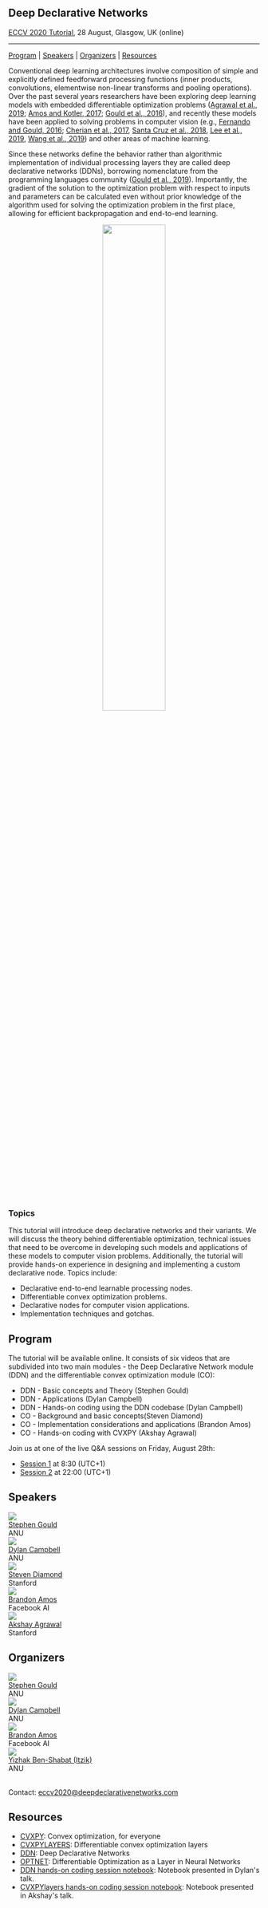 <link rel="stylesheet" type="text/css" href="css/bootstrap.min.css">
<link rel="stylesheet" type="text/css" href="css/main.css?1" media="screen,projection">

## Deep Declarative Networks
[ECCV 2020 Tutorial](https://eccv2020.eu/workshops-and-tutorials/), 28 August, Glasgow, UK (online)

---

[Program](#program) |
[Speakers](#speakers) |
[Organizers](#organizers) |
[Resources](#resources)


Conventional deep learning architectures involve composition of simple and explicitly defined feedforward processing functions (inner products, convolutions, elementwise non-linear transforms and pooling operations). Over the past several years researchers have been exploring deep learning models with embedded differentiable optimization problems ([Agrawal et al., 2019](http://web.stanford.edu/~boyd/papers/pdf/diff_cvxpy.pdf);
[Amos and Kotler, 2017](https://github.com/locuslab/optnet);
[Gould et al., 2016](https://arxiv.org/abs/1607.05447)), and recently these models have been applied to solving problems in computer vision (e.g., [Fernando and Gould, 2016](http://proceedings.mlr.press/v48/fernando16.pdf);
 [Cherian et al., 2017](http://openaccess.thecvf.com/content_cvpr_2017/papers/Cherian_Generalized_Rank_Pooling_CVPR_2017_paper.pdf), [Santa Cruz et al., 2018](https://ieeexplore.ieee.org/document/8481554),
[Lee et al., 2019](http://openaccess.thecvf.com/content_CVPR_2019/papers/Lee_Meta-Learning_With_Differentiable_Convex_Optimization_CVPR_2019_paper.pdf), [Wang et al., 2019](https://arxiv.org/abs/1905.12149)) and other areas of machine learning.

Since these networks define the behavior rather than algorithmic implementation of individual processing layers they are called deep declarative networks (DDNs), borrowing nomenclature from the programming languages community ([Gould et al., 2019](https://arxiv.org/abs/1909.04866)). Importantly, the gradient of the solution to the optimization problem with respect to inputs and parameters can be calculated even without prior knowledge of the algorithm used for solving the optimization problem in the first place, allowing for efficient backpropagation and end-to-end learning.

<center>
<img src="assets/declarative_node.png" width="50%">
</center>

### Topics

This tutorial will introduce deep declarative networks and their variants. We will discuss the theory behind differentiable optimization, technical issues that need to be overcome in developing such models and applications of these models to computer vision problems. Additionally, the tutorial will provide hands-on experience in designing and implementing a custom declarative node.
 Topics include:
*	Declarative end-to-end learnable processing nodes.
*	Differentiable convex optimization problems.
*	Declarative nodes for computer vision applications.
*	Implementation techniques and gotchas.

## Program
The tutorial will be available online. It consists of six videos that are subdivided into two main modules - the Deep Declarative Network module (DDN) and the differentiable convex optimization module (CO):
* DDN - Basic concepts and Theory (Stephen Gould)
* DDN - Applications (Dylan Campbell)
* DDN - Hands-on coding using the DDN codebase (Dylan Campbell)
* CO - Background and basic concepts(Steven Diamond)
* CO - Implementation considerations and applications (Brandon Amos)
* CO - Hands-on coding with CVXPY (Akshay Agrawal)

Join us at one of the live Q&A sessions on Friday, August 28th:
* [Session 1](https://bitly.com/3aDYPAm) at 8:30 (UTC+1)
* [Session 2](https://bitly.com/323YWBg) at 22:00 (UTC+1)

## Speakers

<div class="row">
  <div class="col-xs-3">
    <a href="https://cecs.anu.edu.au/people/stephen-gould/" target="_blank">
      <img class="people-pic" src="assets/sgould.jpg">
    </a>
    <div class="people-name text-center">
      <a href="https://cecs.anu.edu.au/people/stephen-gould/" target="_blank">Stephen Gould</a><br>
      ANU
    </div>
  </div>

  <div class="col-xs-3">
    <a href="https://sites.google.com/view/djcampbell/" target="_blank">
      <img class="people-pic" src="assets/dcampbell.jpg">
    </a>
    <div class="people-name text-center">
      <a href="https://sites.google.com/view/djcampbell/" target="_blank">Dylan Campbell</a><br>
      ANU
    </div>
  </div>
    <div class="col-xs-3">
    <a href="http://web.stanford.edu/~stevend2/" target="_blank">
      <img class="people-pic" src="assets/sdiamond.jpg">
    </a>
    <div class="people-name text-center">
      <a href="http://web.stanford.edu/~stevend2/" target="_blank">Steven Diamond</a><br>
      Stanford
    </div>
	</div>
	<div class="col-xs-3">
    <a href="http://bamos.github.io/" target="_blank">
      <img class="people-pic" src="assets/bamos.png">
    </a>
    <div class="people-name text-center">
      <a href="http://bamos.github.io/" target="_blank">Brandon Amos</a><br>
      Facebook AI
    </div>
   </div>
   <div class="col-xs-3">
   <a href="https://www.akshayagrawal.com/" target="_blank">
      <img class="people-pic" src="assets/akshay_agrawal.jpg">
    </a>
    <div class="people-name text-center">
      <a href="https://www.akshayagrawal.com/" target="_blank">Akshay Agrawal</a><br>
     Stanford
    </div>
   </div>
</div>


## Organizers

<div class="row">
  <div class="col-xs-3">
    <a href="https://cecs.anu.edu.au/people/stephen-gould/" target="_blank">
      <img class="people-pic" src="assets/sgould.jpg">
    </a>
    <div class="people-name text-center">
      <a href="https://cecs.anu.edu.au/people/stephen-gould/" target="_blank">Stephen Gould</a><br>
      ANU
    </div>
  </div>

  <div class="col-xs-3">
    <a href="https://sites.google.com/view/djcampbell/" target="_blank">
      <img class="people-pic" src="assets/dcampbell.jpg">
    </a>
    <div class="people-name text-center">
      <a href="https://sites.google.com/view/djcampbell/" target="_blank">Dylan Campbell</a><br>
      ANU
    </div>
  </div>
    <div class="col-xs-3">
    <a href="http://bamos.github.io/" target="_blank">
      <img class="people-pic" src="assets/bamos.png">
    </a>
    <div class="people-name text-center">
      <a href="http://bamos.github.io/" target="_blank">Brandon Amos</a><br>
      Facebook AI
    </div>
   </div>
     <div class="col-xs-3">
    <a href="https://www.itzikbs.com" target="_blank">
      <img class="people-pic" src="assets/ybenshabat.jpg">
    </a>
    <div class="people-name text-center">
      <a href="https://www.itzikbs.com" target="_blank">Yizhak Ben-Shabat (Itzik) </a><br>
      ANU
    </div>
  </div>
</div>
<br>
<p>
Contact: <a href="mailto:eccv2020@deepdeclarativenetworks.com">eccv2020@deepdeclarativenetworks.com</a>
</p>

## Resources
* [CVXPY](https://www.cvxpy.org/): Convex optimization, for everyone
* [CVXPYLAYERS](https://github.com/cvxgrp/cvxpylayers): Differentiable convex optimization layers
* [DDN](https://github.com/anucvml/ddn): Deep Declarative Networks
* [OPTNET](https://github.com/locuslab/optnet): Differentiable Optimization as a Layer in Neural Networks
* [DDN hands-on coding session notebook](https://github.com/anucvml/ddn/blob/master/tutorials/08_ddn_pytorch_node.ipynb): Notebook presented in Dylan's talk.
* [CVXPYlayers hands-on coding session notebook](https://github.com/cvxgrp/cvxpylayers/blob/master/examples/torch/signal_denoising.ipynb): Notebook presented in Akshay's talk.
